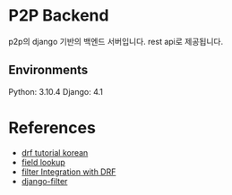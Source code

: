 # P2P Backend
p2p의 django 기반의 백엔드 서버입니다.
rest api로 제공됩니다.

## Environments
Python: 3.10.4
Django: 4.1

# References
- [drf tutorial korean](https://blog.raccoony.dev/drf3-tutorial-1/)
- [field lookup](https://eunjin3786.tistory.com/338)
- [filter Integration with DRF](https://django-filter.readthedocs.io/en/latest/guide/rest_framework.html)
- [django-filter](https://django-filter.readthedocs.io/en/latest/index.html)